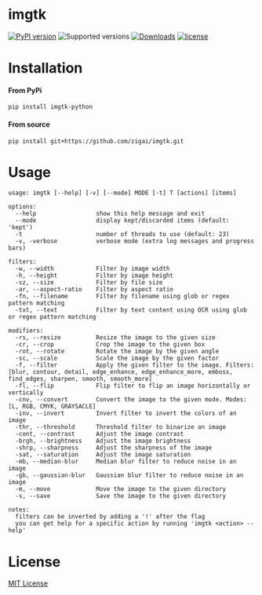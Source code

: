 # imgtk
[![PyPI version](https://badge.fury.io/py/imgtk-python.svg)](https://badge.fury.io/py/imgtk-python)
![Supported versions](https://img.shields.io/badge/python-3.10+-blue.svg)
[![Downloads](https://static.pepy.tech/badge/imgtk-python)](https://pepy.tech/project/imgtk-python)
[![license](https://img.shields.io/github/license/zigai/imgtk.svg)](https://github.com/zigai/imgtk/blob/main/LICENSE)
# Installation
#### From PyPi
```
pip install imgtk-python
```
#### From source
```
pip install git+https://github.com/zigai/imgtk.git
```

# Usage
```
usage: imgtk [--help] [-v] [--mode] MODE [-t] T [actions] [items]

options:
  --help                 show this help message and exit
  --mode                 display kept/discarded items (default: 'kept')
  -t                     number of threads to use (default: 23)
  -v, -verbose           verbose mode (extra log messages and progress bars)

filters:
  -w, --width            Filter by image width
  -h, --height           Filter by image height
  -sz, --size            Filter by file size
  -ar, --aspect-ratio    Filter by aspect ratio
  -fn, --filename        Filter by filename using glob or regex pattern matching
  -txt, --text           Filter by text content using OCR using glob or regex pattern matching

modifiers:
  -rs, --resize          Resize the image to the given size
  -cr, --crop            Crop the image to the given box
  -rot, --rotate         Rotate the image by the given angle
  -sc, --scale           Scale the image by the given factor
  -f, --filter           Apply the given filter to the image. Filters: [blur, contour, detail, edge_enhance, edge_enhance_more, emboss, find_edges, sharpen, smooth, smooth_more]
  -fl, --flip            Flip filter to flip an image horizontally or vertically
  -cnv, --convert        Convert the image to the given mode. Modes: [L, RGB, CMYK, GRAYSACLE]
  -inv, --invert         Invert filter to invert the colors of an image
  -thr, --threshold      Threshold filter to binarize an image
  -cont, --contrast      Adjust the image contrast
  -brgh, --brightness    Adjust the image brightness
  -shrp, --sharpness     Adjust the sharpness of the image
  -sat, --saturation     Adjust the image saturation
  -mb, --median-blur     Median blur filter to reduce noise in an image
  -gb, --gaussian-blur   Gaussian blur filter to reduce noise in an image
  -m, --move             Move the image to the given directory
  -s, --save             Save the image to the given directory

notes:
  filters can be inverted by adding a '!' after the flag
  you can get help for a specific action by running 'imgtk <action> --help'
```

# License
[MIT License](https://github.com/zigai/imgtk/blob/master/LICENSE)
